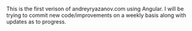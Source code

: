 This is the first verison of andreyryazanov.com using Angular.  I will be trying to commit new code/improvements on a weekly basis along with updates as to progress.
